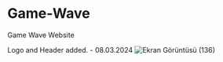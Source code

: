 # Game-Wave
Game Wave Website

Logo and Header added. - 08.03.2024
![Ekran Görüntüsü (136)](https://github.com/erencagsak/Game-Wave/assets/72644593/bcebd065-3067-464b-ac9e-3702485619cf)

